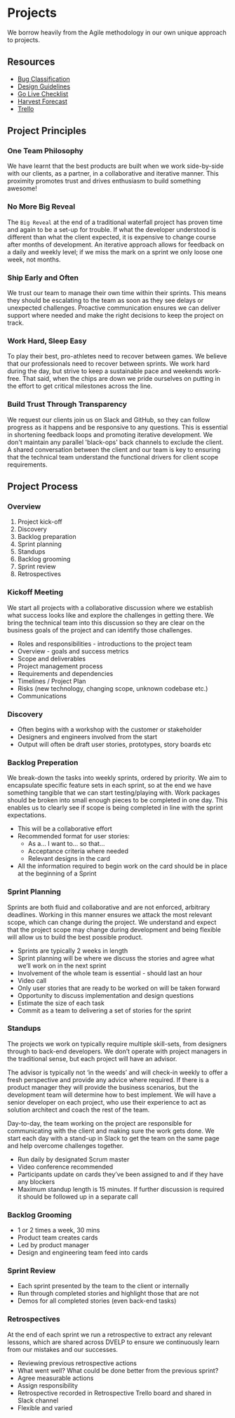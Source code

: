 # Projects
We borrow heavily from the Agile methodology in our own unique approach to projects.

## Resources

- [Bug Classification](bug-classifications.md)
- [Design Guidelines](design-guidelines.md)
- [Go Live Checklist](go-live-checklist.md)
- [Harvest Forecast](harvest-forecast.md)
- [Trello](trello.md)

## Project Principles

### One Team Philosophy
We have learnt that the best products are built when we work side-by-side with our clients, as a partner, in a collaborative and iterative manner. This proximity promotes trust and drives enthusiasm to build something awesome!

### No More Big Reveal
The `Big Reveal` at the end of a traditional waterfall project has proven time and again to be a set-up for trouble. If what the developer understood is different than what the client expected, it is expensive to change course after months of development. An iterative approach allows for feedback on a daily and weekly level; if we miss the mark on a sprint we only loose one week, not months.

### Ship Early and Often
We trust our team to manage their own time within their sprints. This means they should be escalating to the team as soon as they see delays or unexpected challenges. Proactive communication ensures we can deliver support where needed and make the right decisions to keep the project on track.

### Work Hard, Sleep Easy
To play their best, pro-athletes need to recover between games. We believe that our professionals need to recover between sprints. We work hard during the day, but strive to keep a sustainable pace and weekends work-free. That said, when the chips are down we pride ourselves on putting in the effort to get critical milestones across the line.

### Build Trust Through Transparency
We request our clients join us on Slack and GitHub, so they can follow progress
as it happens and be responsive to any questions. This is essential in shortening feedback loops and promoting iterative development. We don't maintain any parallel 'black-ops' back channels to exclude the client. A shared conversation between the client and our team is key to ensuring that the technical team understand the functional drivers for client scope requirements.

## Project Process

### Overview

1. Project kick-off
2. Discovery
3. Backlog preparation
4. Sprint planning
5. Standups
6. Backlog grooming
7. Sprint review
8. Retrospectives

### Kickoff Meeting

We start all projects with a collaborative discussion where we establish what success looks like and explore the challenges in getting there. We bring the technical team into this discussion so they are clear on the business goals of the project and can identify those challenges.

- Roles and responsibilities - introductions to the project team
- Overview - goals and success metrics
- Scope and deliverables
- Project management process
- Requirements and dependencies
- Timelines / Project Plan
- Risks (new technology, changing scope, unknown codebase etc.)
- Communications

### Discovery

- Often begins with a workshop with the customer or stakeholder
- Designers and engineers involved from the start
- Output will often be draft user stories, prototypes, story boards etc

### Backlog Preperation

We break-down the tasks into weekly sprints, ordered by priority. We aim to encapsulate specific feature sets in each sprint, so at the end we have something tangible that we can start testing/playing with. Work packages should be broken into small enough pieces to be completed in one day. This enables us to clearly see if scope is being completed in line with the sprint expectations.

- This will be a collaborative effort
- Recommended format for user stories:
  - As a… I want to… so that…
  - Acceptance criteria where needed
  - Relevant designs in the card
- All the information required to begin work on the card should be in place at the beginning of a Sprint

### Sprint Planning

Sprints are both fluid and collaborative and are not enforced, arbitrary deadlines. Working in this manner ensures we attack the most relevant scope, which can change during the project. We understand and expect that the project scope may change during development and being flexible will allow us to build the best possible product.

- Sprints are typically 2 weeks in length
- Sprint planning will be where we discuss the stories and agree what we’ll work on in the next sprint
- Involvement of the whole team is essential - should last an hour
- Video call
- Only user stories that are ready to be worked on will be taken forward
- Opportunity to discuss implementation and design questions
- Estimate the size of each task
- Commit as a team to delivering a set of stories for the sprint

### Standups

The projects we work on typically require multiple skill-sets, from designers through to back-end developers. We don’t operate with project managers in the traditional sense, but each project will have an advisor.

The advisor is typically not ‘in the weeds’ and will check-in weekly to offer a fresh perspective and provide any advice where required. If there is a product manager they will provide the business scenarios, but the development team will determine how to best implement. We will have a senior developer on each project, who use their experience to act as solution architect and coach the rest of the team.

Day-to-day, the team working on the project are responsible for communicating with the client and making sure the work gets done. We start each day with a stand-up in Slack to get the team on the same page and help overcome challenges together.

- Run daily by designated Scrum master
- Video conference recommended
- Participants update on cards they’ve been assigned to and if they have any blockers
- Maximum standup length is 15 minutes. If further discussion is required it should be followed up in a separate call

### Backlog Grooming

- 1 or 2 times a week, 30 mins
- Product team creates cards
- Led by product manager
- Design and engineering team feed into cards

### Sprint Review

- Each sprint presented by the team to the client or internally
- Run through completed stories and highlight those that are not
- Demos for all completed stories (even back-end tasks)

### Retrospectives

At the end of each sprint we run a retrospective to extract any relevant lessons, which are shared across DVELP to ensure we continuously learn from our mistakes and our successes.

- Reviewing previous retrospective actions
- What went well? What could be done better from the previous sprint?
- Agree measurable actions
- Assign responsibility
- Retrospective recorded in Retrospective Trello board and shared in Slack channel
- Flexible and varied
